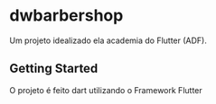 # dwbarbershop

Um projeto idealizado ela academia do Flutter (ADF).

## Getting Started

O projeto é feito dart utilizando o Framework Flutter


